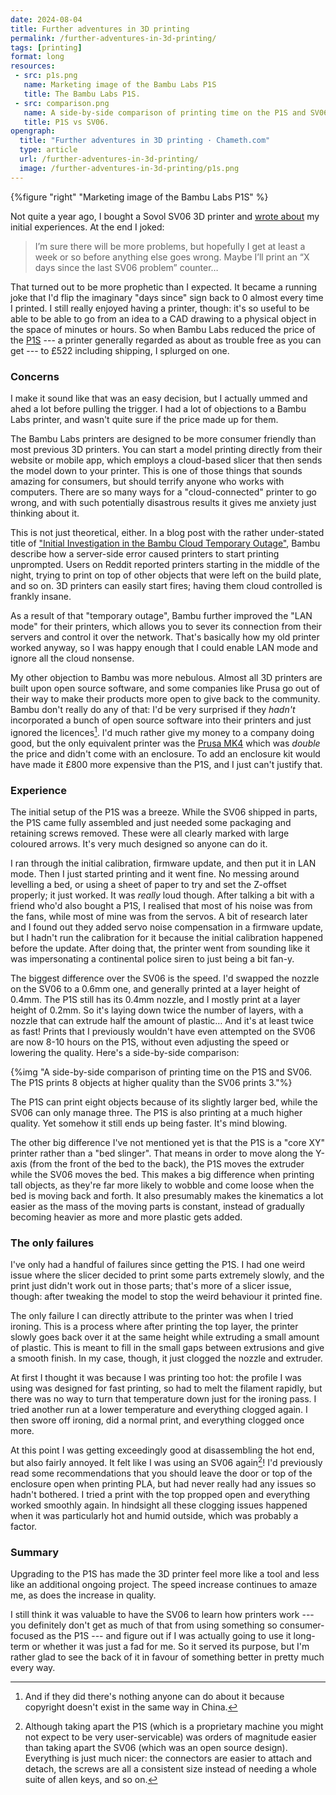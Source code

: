 ```yaml
---
date: 2024-08-04
title: Further adventures in 3D printing
permalink: /further-adventures-in-3d-printing/
tags: [printing]
format: long
resources:
 - src: p1s.png
   name: Marketing image of the Bambu Labs P1S
   title: The Bambu Labs P1S.
 - src: comparison.png
   name: A side-by-side comparison of printing time on the P1S and SV06. The P1S prints 8 objects at higher quality than the SV06 prints 3.
   title: P1S vs SV06.
opengraph:
  title: "Further adventures in 3D printing · Chameth.com"
  type: article
  url: /further-adventures-in-3d-printing/
  image: /further-adventures-in-3d-printing/p1s.png
---
```


{%figure "right" "Marketing image of the Bambu Labs P1S" %}

Not quite a year ago, I bought a Sovol SV06 3D printer and [wrote about](/adventures-in-3d-printing/)
my initial experiences. At the end I joked:

> I’m sure there will be more problems, but hopefully I get at least a week or
> so before anything else goes wrong. Maybe I’ll print an “X days since the
> last SV06 problem” counter…

That turned out to be more prophetic than I expected. It became a running joke
that I'd flip the imaginary "days since" sign back to 0 almost every time I
printed. I still really enjoyed having a printer, though: it's so useful to
be able to be able to go from an idea to a CAD drawing to a physical object
in the space of minutes or hours. So when Bambu Labs reduced the price of the
[P1S](https://uk.store.bambulab.com/products/p1s) --- a printer generally regarded
as about as trouble free as you can get --- to £522 including shipping, I splurged on one.

### Concerns

I make it sound like that was an easy decision, but I actually ummed and ahed
a lot before pulling the trigger. I had a lot of objections to a Bambu Labs
printer, and wasn't quite sure if the price made up for them.

<!--more-->

The Bambu Labs printers are designed to be more consumer friendly than most
previous 3D printers. You can start a model printing directly from their
website or mobile app, which employs a cloud-based slicer that then sends the
model down to your printer. This is one of those things that sounds amazing for
consumers, but should terrify anyone who works with computers. There are so many
ways for a "cloud-connected" printer to go wrong, and with such potentially
disastrous results it gives me anxiety just thinking about it.

This is not just theoretical, either. In a blog post with the rather under-stated
title of ["Initial Investigation in the Bambu Cloud Temporary Outage"](https://blog.bambulab.com/cloud-temporary-outage-investigation/),
Bambu describe how a server-side error caused printers to start printing unprompted.
Users on Reddit reported printers starting in the middle of the night, trying
to print on top of other objects that were left on the build plate, and so on.
3D printers can easily start fires; having them cloud controlled is frankly
insane.

As a result of that "temporary outage", Bambu further improved the "LAN mode"
for their printers, which allows you to sever its connection from their servers
and control it over the network. That's basically how my old printer worked
anyway, so I was happy enough that I could enable LAN mode and ignore all the
cloud nonsense.

My other objection to Bambu was more nebulous. Almost all 3D printers are built
upon open source software, and some companies like Prusa go out of their way to
make their products more open to give back to the community. Bambu don't really
do any of that: I'd be very surprised if they _hadn't_ incorporated a bunch of
open source software into their printers and just ignored the licences[^1]. I'd
much rather give my money to a company doing good, but the only equivalent
printer was the [Prusa MK4](https://www.prusa3d.com/product/original-prusa-mk4-2/)
which was _double_ the price and didn't come with an enclosure. To add an
enclosure kit would have made it £800 more expensive than the P1S, and I just
can't justify that.

### Experience

The initial setup of the P1S was a breeze. While the SV06 shipped in parts, the
P1S came fully assembled and just needed some packaging and retaining screws
removed. These were all clearly marked with large coloured arrows. It's very
much designed so anyone can do it.

I ran through the initial calibration, firmware update, and then put it
in LAN mode. Then I just started printing and it went fine. No messing around
levelling a bed, or using a sheet of paper to try and set the Z-offset properly;
it just worked. It was _really_ loud though. After talking a bit with a friend
who'd also bought a P1S, I realised that most of his noise was from the fans,
while most of mine was from the servos. A bit of research later and I found out
they added servo noise compensation in a firmware update, but I hadn't run the
calibration for it because the initial calibration happened before the update.
After doing that, the printer went from sounding like it was impersonating a
continental police siren to just being a bit fan-y.

The biggest difference over the SV06 is the speed. I'd swapped the nozzle on the
SV06 to a 0.6mm one, and generally printed at a layer height of 0.4mm. The P1S
still has its 0.4mm nozzle, and I mostly print at a layer height of 0.2mm. So
it's laying down twice the number of layers, with a nozzle that can extrude
half the amount of plastic… And it's at least twice as fast! Prints that I
previously wouldn't have even attempted on the SV06 are now 8-10 hours on the
P1S, without even adjusting the speed or lowering the quality. Here's a
side-by-side comparison:

{%img "A side-by-side comparison of printing time on the P1S and SV06. The P1S prints 8 objects at higher quality than the SV06 prints 3."%}

The P1S can print eight objects because of its slightly larger bed, while the
SV06 can only manage three. The P1S is also printing at a much higher quality.
Yet somehow it still ends up being faster. It's mind blowing.

The other big difference I've not mentioned yet is that the P1S is a "core XY"
printer rather than a "bed slinger". That means in order to move along the
Y-axis (from the front of the bed to the back), the P1S moves the extruder
while the SV06 moves the bed. This makes a big difference when printing tall
objects, as they're far more likely to wobble and come loose when the bed is
moving back and forth. It also presumably makes the kinematics a lot easier
as the mass of the moving parts is constant, instead of gradually becoming
heavier as more and more plastic gets added.

### The only failures

I've only had a handful of failures since getting the P1S. I had one weird
issue where the slicer decided to print some parts extremely slowly, and the
print just didn't work out in those parts; that's more of a slicer issue,
though: after tweaking the model to stop the weird behaviour it printed fine.

The only failure I can directly attribute to the printer was when I tried
ironing. This is a process where after printing the top layer, the printer
slowly goes back over it at the same height while extruding a small amount of
plastic. This is meant to fill in the small gaps between extrusions and give
a smooth finish. In my case, though, it just clogged the nozzle and extruder.

At first I thought it was because I was printing too hot: the profile I was
using was designed for fast printing, so had to melt the filament rapidly, but
there was no way to turn that temperature down just for the ironing pass. I
tried another run at a lower temperature and everything clogged again. I then
swore off ironing, did a normal print, and everything clogged once more.

At this point I was getting exceedingly good at disassembling the hot end, but
also fairly annoyed. It felt like I was using an SV06 again[^2]! I'd previously
read some recommendations that you should leave the door or top of the enclosure
open when printing PLA, but had never really had any issues so hadn't bothered.
I tried a print with the top propped open and everything worked smoothly again.
In hindsight all these clogging issues happened when it was particularly hot
and humid outside, which was probably a factor.

### Summary

Upgrading to the P1S has made the 3D printer feel more like a tool and less like
an additional ongoing project. The speed increase continues to amaze me, as
does the increase in quality.

I still think it was valuable to have the SV06 to learn how printers work --- you
definitely don't get as much of that from using something so consumer-focused
as the P1S --- and figure out if I was actually going to use it long-term or
whether it was just a fad for me. So it served its purpose, but I'm rather
glad to see the back of it in favour of something better in pretty much every
way.

[^1]: And if they did there's nothing anyone can do about it because copyright
doesn't exist in the same way in China.

[^2]: Although taking apart the P1S (which is a proprietary machine you might
not expect to be very user-servicable) was orders of magnitude easier than taking
apart the SV06 (which was an open source design). Everything is just much nicer:
the connectors are easier to attach and detach, the screws are all a consistent
size instead of needing a whole suite of allen keys, and so on.